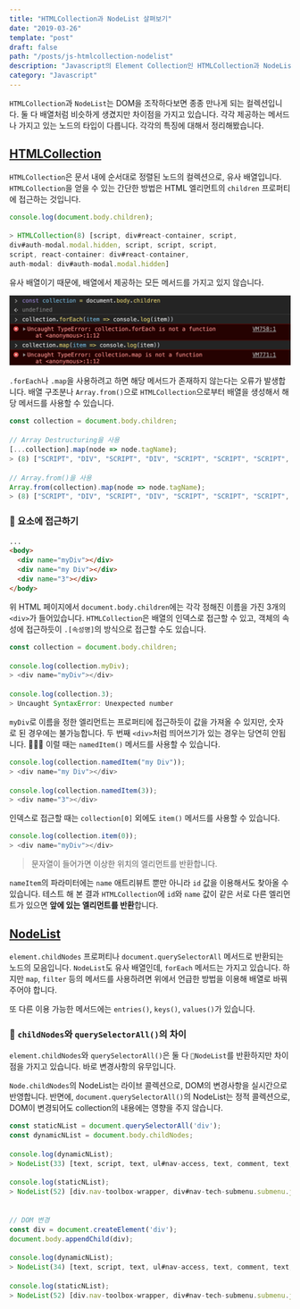 ```yaml
---
title: "HTMLCollection과 NodeList 살펴보기"
date: "2019-03-26"
template: "post"
draft: false
path: "/posts/js-htmlcollection-nodelist"
description: "Javascript의 Element Collection인 HTMLCollection과 NodeList의 공통점, 차이점을 정리한 글입니다."
category: "Javascript"
---
```


`HTMLCollection`과 `NodeList`는 DOM을 조작하다보면 종종 만나게 되는 컬렉션입니다. 둘 다 배열처럼 비슷하게 생겼지만 차이점을 가지고 있습니다. 각각 제공하는 메서드나 가지고 있는 노드의 타입이 다릅니다. 각각의 특징에 대해서 정리해봤습니다.
	
## [HTMLCollection](https://developer.mozilla.org/ko/docs/Web/API/HTMLCollection)
`HTMLCollection`은 문서 내에 순서대로 정렬된 노드의 컬렉션으로, 유사 배열입니다. `HTMLCollection`을 얻을 수 있는 간단한 방법은 HTML 엘리먼트의 `children` 프로퍼티에 접근하는 것입니다.

```js
console.log(document.body.children);

> HTMLCollection(8) [script, div#react-container, script, 
div#auth-modal.modal.hidden, script, script, script, 
script, react-container: div#react-container, 
auth-modal: div#auth-modal.modal.hidden]
```

유사 배열이기 때문에, 배열에서 제공하는 모든 메서드를 가지고 있지 않습니다. 

![collection method error](../../image/2019/2019-03-26-js-htmlcollection-nodelist/collection-method-error.png)

`.forEach`나 `.map`을 사용하려고 하면 해당 메서드가 존재하지 않는다는 오류가 발생합니다. 배열 구조분나 `Array.from()`으로 `HTMLCollection`으로부터 배열을 생성해서 해당 메서드를 사용할 수 있습니다.

```js
const collection = document.body.children;

// Array Destructuring을 사용
[...collection].map(node => node.tagName);
> (8) ["SCRIPT", "DIV", "SCRIPT", "DIV", "SCRIPT", "SCRIPT", "SCRIPT", "SCRIPT"]

// Array.from()을 사용
Array.from(collection).map(node => node.tagName);
> (8) ["SCRIPT", "DIV", "SCRIPT", "DIV", "SCRIPT", "SCRIPT", "SCRIPT", "SCRIPT"]
```

### 📍 요소에 접근하기
```html
...
<body>
  <div name="myDiv"></div>
  <div name="my Div"></div>
  <div name="3"></div>
</body>
```

위 HTML 페이지에서 `document.body.children`에는 각각 정해진 이름을 가진 3개의 `<div>`가 들어있습니다. `HTMLCollection`은 배열의 인덱스로 접근할 수 있고, 객체의 속성에 접근하듯이 `.[속성명]`의 방식으로 접근할 수도 있습니다.

```js
const collection = document.body.children;

console.log(collection.myDiv);
> <div name="myDiv"></div>

console.log(collection.3);
> Uncaught SyntaxError: Unexpected number
```
`myDiv`로 이름을 정한 엘리먼트는 프로퍼티에 접근하듯이 값을 가져올 수 있지만, 숫자로 된 경우에는 불가능합니다. 두 번째 `<div>`처럼 띄어쓰기가 있는 경우는 당연히 안됩니다. 🙅🏻‍♀️ 이럴 때는 `namedItem()` 메서드를 사용할 수 있습니다.

```js
console.log(collection.namedItem("my Div"));
> <div name="my Div"></div>

console.log(collection.namedItem(3));
> <div name="3"></div>
```

인덱스로 접근할 때는 `collection[0]` 외에도 `item()` 메서드를 사용할 수 있습니다.

```js
console.log(collection.item(0));
> <div name="myDiv"></div>
```

> 문자열이 들어가면 이상한 위치의 엘리먼트를 반환합니다.

`nameItem`의 파라미터에는 `name` 애트리뷰트 뿐만 아니라 `id` 값을 이용해서도 찾아올 수 있습니다. 테스트 해 본 결과 `HTMLCollection`에 `id`와 `name` 값이 같은 서로 다른 엘리먼트가 있으면 **앞에 있는 엘리먼트를 반환**합니다. 

## [NodeList](https://developer.mozilla.org/ko/docs/Web/API/NodeList)
`element.childNodes` 프로퍼티나 `document.querySelectorAll` 메서드로 반환되는 노드의 모음입니다. `NodeList`도 유사 배열인데, `forEach` 메서드는 가지고 있습니다. 하지만 `map`, `filter` 등의 메서드를 사용하려면 위에서 언급한 방법을 이용해 배열로 바꿔주어야 합니다.

또 다른 이용 가능한 메서드에는 `entries()`, `keys()`, `values()`가 있습니다. 

### 📍 `childNodes`와 `querySelectorAll()`의 차이
`element.childNodes`와 `querySelectorAll()`은 둘 다 `￿NodeList`를 반환하지만 차이점을 가지고 있습니다. 바로 변경사항의 유무입니다.

`Node.childNodes`의 NodeList는 라이브 콜렉션으로, DOM의 변경사항을 실시간으로 반영합니다. 반면에, `document.querySelectorAll()`의 NodeList는 정적 콜렉션으로, DOM이 변경되어도 collection의 내용에는 영향을 주지 않습니다. 

```javascript
const staticNList = document.querySelectorAll('div');
const dynamicNList = document.body.childNodes;

console.log(dynamicNList);
> NodeList(33) [text, script, text, ul#nav-access, text, comment, text, header#main-header.header-main, ...]

console.log(staticNList);
> NodeList(52) [div.nav-toolbox-wrapper, div#nav-tech-submenu.submenu.js-submenu, div.submenu-column, div#nav-learn-submenu.submenu.js-submenu, ...]


// DOM 변경
const div = document.createElement('div');
document.body.appendChild(div);

console.log(dynamicNList);
> NodeList(34) [text, script, text, ul#nav-access, text, comment, text, header#main-header.header-main, ...]

console.log(staticNList);
> NodeList(52) [div.nav-toolbox-wrapper, div#nav-tech-submenu.submenu.js-submenu, div.submenu-column, div#nav-learn-submenu.submenu.js-submenu, ...]
```
